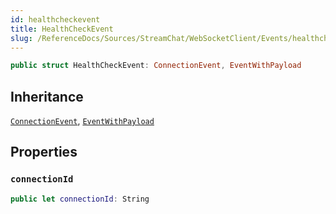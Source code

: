 ```yaml
---
id: healthcheckevent 
title: HealthCheckEvent
slug: /ReferenceDocs/Sources/StreamChat/WebSocketClient/Events/healthcheckevent
---
```


``` swift
public struct HealthCheckEvent: ConnectionEvent, EventWithPayload 
```

## Inheritance

[`ConnectionEvent`](ConnectionEvent), [`EventWithPayload`](EventWithPayload)

## Properties

### `connectionId`

``` swift
public let connectionId: String
```
